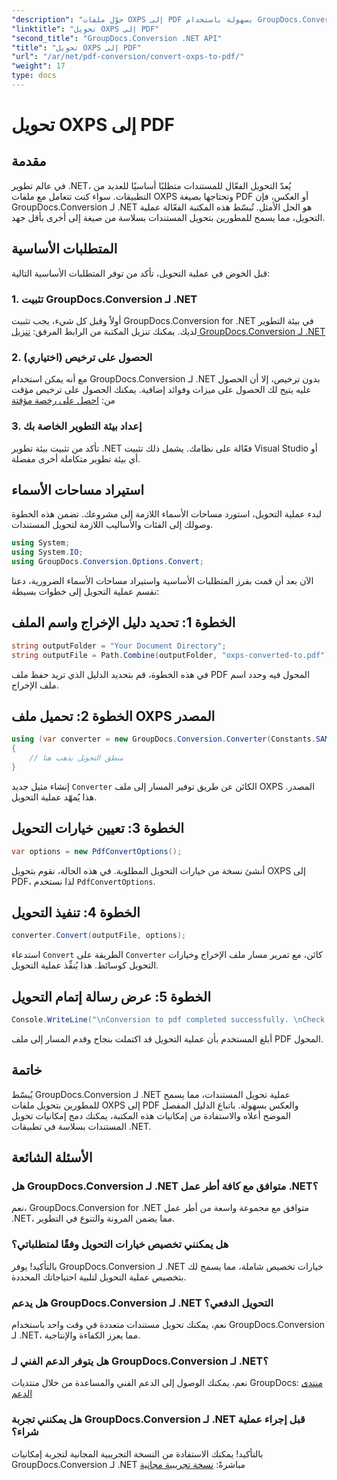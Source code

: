 ```yaml
---
"description": "حوّل ملفات OXPS إلى PDF بسهولة باستخدام GroupDocs.Conversion لـ .NET. تكامل سلس، وتخصيص مرن، ودعم فني متميز."
"linktitle": "تحويل OXPS إلى PDF"
"second_title": "GroupDocs.Conversion .NET API"
"title": "تحويل OXPS إلى PDF"
"url": "/ar/net/pdf-conversion/convert-oxps-to-pdf/"
"weight": 17
type: docs
---
```

# تحويل OXPS إلى PDF

## مقدمة
في عالم تطوير .NET، يُعدّ التحويل الفعّال للمستندات متطلبًا أساسيًا للعديد من التطبيقات. سواء كنت تتعامل مع ملفات OXPS وتحتاجها بصيغة PDF أو العكس، فإن GroupDocs.Conversion لـ .NET هو الحل الأمثل. تُبسّط هذه المكتبة الفعّالة عملية التحويل، مما يسمح للمطورين بتحويل المستندات بسلاسة من صيغة إلى أخرى بأقل جهد.
## المتطلبات الأساسية
قبل الخوض في عملية التحويل، تأكد من توفر المتطلبات الأساسية التالية:
### 1. تثبيت GroupDocs.Conversion لـ .NET
أولاً وقبل كل شيء، يجب تثبيت GroupDocs.Conversion for .NET في بيئة التطوير لديك. يمكنك تنزيل المكتبة من الرابط المرفق: [تنزيل GroupDocs.Conversion لـ .NET](https://releases.groupdocs.com/conversion/net/)
### 2. الحصول على ترخيص (اختياري)
مع أنه يمكن استخدام GroupDocs.Conversion لـ .NET بدون ترخيص، إلا أن الحصول عليه يتيح لك الحصول على ميزات وفوائد إضافية. يمكنك الحصول على ترخيص مؤقت من: [احصل على رخصة مؤقتة](https://purchase.groupdocs.com/temporary-license/)
### 3. إعداد بيئة التطوير الخاصة بك
تأكد من تثبيت بيئة تطوير .NET فعّالة على نظامك. يشمل ذلك تثبيت Visual Studio أو أي بيئة تطوير متكاملة أخرى مفضلة.

## استيراد مساحات الأسماء
لبدء عملية التحويل، استورد مساحات الأسماء اللازمة إلى مشروعك. تضمن هذه الخطوة وصولك إلى الفئات والأساليب اللازمة لتحويل المستندات.

```csharp
using System;
using System.IO;
using GroupDocs.Conversion.Options.Convert;
```

الآن بعد أن قمت بفرز المتطلبات الأساسية واستيراد مساحات الأسماء الضرورية، دعنا نقسم عملية التحويل إلى خطوات بسيطة:
## الخطوة 1: تحديد دليل الإخراج واسم الملف
```csharp
string outputFolder = "Your Document Directory";
string outputFile = Path.Combine(outputFolder, "oxps-converted-to.pdf");
```
في هذه الخطوة، قم بتحديد الدليل الذي تريد حفظ ملف PDF المحول فيه وحدد اسم ملف الإخراج.
## الخطوة 2: تحميل ملف OXPS المصدر
```csharp
using (var converter = new GroupDocs.Conversion.Converter(Constants.SAMPLE_OXPS))
{
    // منطق التحويل يذهب هنا
}
```
إنشاء مثيل جديد `Converter` الكائن عن طريق توفير المسار إلى ملف OXPS المصدر. هذا يُمهّد عملية التحويل.
## الخطوة 3: تعيين خيارات التحويل
```csharp
var options = new PdfConvertOptions();
```
أنشئ نسخة من خيارات التحويل المطلوبة. في هذه الحالة، نقوم بتحويل OXPS إلى PDF، لذا نستخدم `PdfConvertOptions`.
## الخطوة 4: تنفيذ التحويل
```csharp
converter.Convert(outputFile, options);
```
استدعاء `Convert` الطريقة على `Converter` كائن، مع تمرير مسار ملف الإخراج وخيارات التحويل كوسائط. هذا يُنفِّذ عملية التحويل.
## الخطوة 5: عرض رسالة إتمام التحويل
```csharp
Console.WriteLine("\nConversion to pdf completed successfully. \nCheck output in {0}", outputFolder);
```
أبلغ المستخدم بأن عملية التحويل قد اكتملت بنجاح وقدم المسار إلى ملف PDF المحول.

## خاتمة
يُبسّط GroupDocs.Conversion لـ .NET عملية تحويل المستندات، مما يسمح للمطورين بتحويل ملفات OXPS إلى PDF والعكس بسهولة. باتباع الدليل المفصل الموضح أعلاه والاستفادة من إمكانيات هذه المكتبة، يمكنك دمج إمكانيات تحويل المستندات بسلاسة في تطبيقات .NET.
## الأسئلة الشائعة
### هل GroupDocs.Conversion لـ .NET متوافق مع كافة أطر عمل .NET؟
نعم، GroupDocs.Conversion for .NET متوافق مع مجموعة واسعة من أطر عمل .NET، مما يضمن المرونة والتنوع في التطوير.
### هل يمكنني تخصيص خيارات التحويل وفقًا لمتطلباتي؟
بالتأكيد! يوفر GroupDocs.Conversion لـ .NET خيارات تخصيص شاملة، مما يسمح لك بتخصيص عملية التحويل لتلبية احتياجاتك المحددة.
### هل يدعم GroupDocs.Conversion لـ .NET التحويل الدفعي؟
نعم، يمكنك تحويل مستندات متعددة في وقت واحد باستخدام GroupDocs.Conversion لـ .NET، مما يعزز الكفاءة والإنتاجية.
### هل يتوفر الدعم الفني لـ GroupDocs.Conversion لـ .NET؟
نعم، يمكنك الوصول إلى الدعم الفني والمساعدة من خلال منتديات GroupDocs: [منتدى الدعم](https://forum.groupdocs.com/c/conversion/11)
### هل يمكنني تجربة GroupDocs.Conversion لـ .NET قبل إجراء عملية شراء؟
بالتأكيد! يمكنك الاستفادة من النسخة التجريبية المجانية لتجربة إمكانيات GroupDocs.Conversion لـ .NET مباشرةً: [نسخة تجريبية مجانية](https://releases.groupdocs.com/)